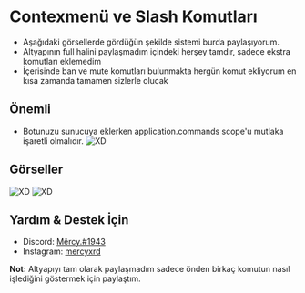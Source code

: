 # Contexmenü ve Slash Komutları
- Aşağıdaki görsellerde gördüğün şekilde sistemi burda paylaşıyorum.
- Altyapının full halini paylaşmadım içindeki herşey tamdır, sadece ekstra komutları eklemedim
- İçerisinde ban ve mute komutları bulunmakta hergün komut ekliyorum en kısa zamanda tamamen sizlerle olucak

## Önemli
- Botunuzu sunucuya eklerken application.commands scope'u mutlaka işaretli olmalıdır.
![XD](https://mercyxd.is-inside.me/4jb2357t.png)
## Görseller
![XD](https://mercyxd.is-inside.me/W5LZimCG.gif)
![XD](https://media.discordapp.net/attachments/873510125766311956/876756736546074634/Ekran_Alnts.PNG)

## Yardım & Destek İçin
- Discord: [Mêrcy.#1943](https://discord.com/users/329521933093961730)
- Instagram: [mercyxrd](https://instagram.com/mercyxrd)

<b>Not:</b> Altyapıyı tam olarak paylaşmadım sadece önden birkaç komutun nasıl işlediğini göstermek için paylaştım.
